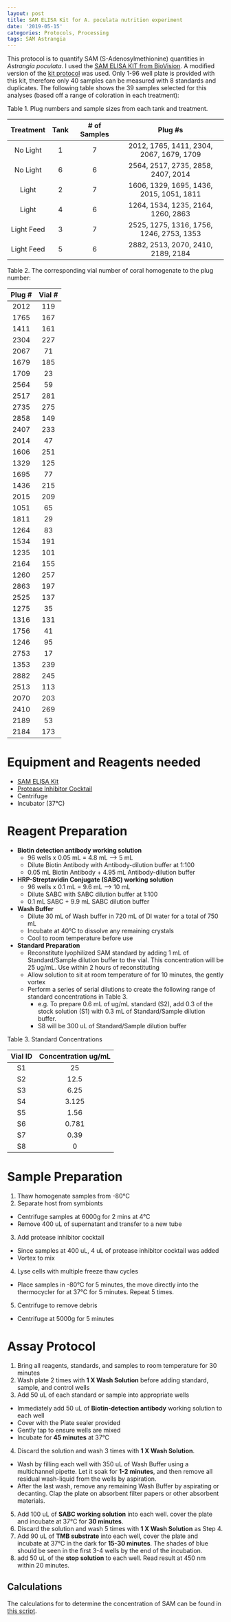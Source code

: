```yaml
---
layout: post
title: SAM ELISA Kit for A. poculata nutrition experiment
date: '2019-05-15'
categories: Protocols, Processing
tags: SAM Astrangia
---
```


This protocol is to quantify SAM (S-Adenosylmethionine) quantities in *Astrangia poculata*. I used the [SAM ELISA KIT from BioVision](https://www.biovision.com/s-adenosylmethionine-sam-elisa-kit.html). A modified version of the [kit protocol](https://github.com/kevinhwong1/KevinHWong_Notebook/blob/master/images/SAM_Kit_Assay.pdf) was used. Only 1-96 well plate is provided with this kit, therefore only 40 samples can be measured with 8 standards and duplicates. The following table shows the 39 samples selected for this analyses (based off a range of coloration in each treatment):

Table 1. Plug numbers and sample sizes from each tank and treatment.

|  Treatment | Tank | # of Samples |                  Plug #s                 |
|:----------:|:----:|:------------:|:----------------------------------------:|
|  No Light  |   1  |       7      | 2012, 1765, 1411, 2304, 2067, 1679, 1709 |
|  No Light  |   6  |       6      | 2564, 2517, 2735, 2858, 2407, 2014       |
|    Light   |   2  |       7      | 1606, 1329, 1695, 1436, 2015, 1051, 1811 |
|    Light   |   4  |       6      | 1264, 1534, 1235, 2164, 1260, 2863       |
| Light Feed |   3  |       7      | 2525, 1275, 1316, 1756, 1246, 2753, 1353 |
| Light Feed |   5  |       6      | 2882, 2513, 2070, 2410, 2189, 2184       |


Table 2. The corresponding vial number of coral homogenate to the plug number:

| Plug # | Vial # |
|:------:|:------:|
|  2012  |   119  |
|  1765  |   167  |
|  1411  |   161  |
|  2304  |   227  |
|  2067  |   71   |
|  1679  |   185  |
|  1709  |   23   |
|  2564  |   59   |
|  2517  |   281  |
|  2735  |   275  |
|  2858  |   149  |
|  2407  |   233  |
|  2014  |   47   |
|  1606  |   251  |
|  1329  |   125  |
|  1695  |   77   |
|  1436  |   215  |
|  2015  |   209  |
|  1051  |   65   |
|  1811  |   29   |
|  1264  |   83   |
|  1534  |   191  |
|  1235  |   101  |
|  2164  |   155  |
|  1260  |   257  |
|  2863  |   197  |
|  2525  |   137  |
|  1275  |   35   |
|  1316  |   131  |
|  1756  |   41   |
|  1246  |   95   |
|  2753  |   17   |
|  1353  |   239  |
|  2882  |   245  |
|  2513  |   113  |
|  2070  |   203  |
|  2410  |   269  |
|  2189  |   53   |
|  2184  |   173  |

# Equipment and Reagents needed
* [SAM ELISA Kit](https://www.biovision.com/s-adenosylmethionine-sam-elisa-kit.html)
* [Protease Inhibitor Cocktail](https://www.thermofisher.com/order/catalog/product/78430)
* Centrifuge
* Incubator (37°C)

# Reagent Preparation
* **Biotin detection antibody working solution**
  * 96 wells x 0.05 mL = 4.8 mL --> 5 mL
  * Dilute Biotin Antibody with Antibody-dilution buffer at 1:100
  * 0.05 mL Biotin Antibody + 4.95 mL Antibody-dilution buffer
* **HRP-Streptavidin Conjugate (SABC) working solution**
  * 96 wells x 0.1 mL = 9.6 mL --> 10 mL
  * Dilute SABC with SABC dilution buffer at 1:100
  * 0.1 mL SABC + 9.9 mL SABC dilution buffer
* **Wash Buffer**
  * Dilute 30 mL of Wash buffer in 720 mL of DI water for a total of 750 mL
  * Incubate at 40°C to dissolve any remaining crystals
  * Cool to room temperature before use
* **Standard Preparation**
  * Reconstitute lyophilized SAM standard by adding 1 mL of Standard/Sample dilution buffer to the vial. This concentration will be 25 ug/mL. Use within 2 hours of reconstituting
  * Allow solution to sit at room temperature of for 10 minutes, the gently vortex
  * Perform a series of serial dilutions to create the following range of standard concentrations in Table 3.
    * e.g. To prepare 0.6 mL of ug/mL standard (S2), add 0.3 of the stock solution (S1) with 0.3 mL of Standard/Sample dilution buffer.
    * S8 will be 300 uL of Standard/Sample dilution buffer

Table 3. Standard Concentrations

| Vial ID | Concentration ug/mL |
|:-------:|:-------------------:|
|    S1   |          25         |
|    S2   |         12.5        |
|    S3   |         6.25        |
|    S4   |        3.125        |
|    S5   |         1.56        |
|    S6   |        0.781        |
|    S7   |         0.39        |
|    S8   |          0          |

# Sample Preparation

1. Thaw homogenate samples from -80°C
2. Separate host from symbionts
  * Centrifuge samples at 6000g for 2 mins at 4°C
  * Remove 400 uL of supernatant and transfer to a new tube
3. Add protease inhibitor cocktail
  * Since samples at 400 uL, 4 uL of protease inhibitor cocktail was added
  * Vortex to mix
4. Lyse cells with multiple freeze thaw cycles
  * Place samples in -80°C for 5 minutes, the move directly into the thermocycler for at 37°C for 5 minutes. Repeat 5 times.
5. Centrifuge to remove debris
  * Centrifuge at 5000g for 5 minutes

# Assay Protocol

1. Bring all reagents, standards, and samples to room temperature for 30 minutes
2. Wash plate 2 times with **1 X Wash Solution** before adding standard, sample, and control wells
3. Add 50 uL of each standard or sample into appropriate wells
  * Immediately add 50 uL of **Biotin-detection antibody** working solution to each well
  * Cover with the Plate sealer provided
  * Gently tap to ensure wells are mixed
  * Incubate for __45 minutes__ at 37°C
4. Discard the solution and wash 3 times with **1 X Wash Solution**.
  * Wash by filling each well with 350 uL of Wash Buffer using a multichannel pipette. Let it soak for __1-2 minutes__, and then remove all residual wash-liquid from the wells by aspiration.
  * After the last wash, remove any remaining Wash Buffer by aspirating or decanting. Clap the plate on absorbent filter papers or other absorbent materials.
5. Add 100 uL of **SABC working solution** into each well. cover the plate and incubate at 37°C for __30 minutes__.
6. Discard the solution and wash 5 times with **1 X Wash Solution** as Step 4.
7. Add 90 uL of **TMB substrate** into each well, cover the plate and incubate at 37°C in the dark for __15-30 minutes__. The shades of blue should be seen in the first 3-4 wells by the end of the incubation.
8. add 50 uL of the **stop solution** to each well. Read result at 450 nm within 20 minutes.

## Calculations

The calculations for to determine the concentration of SAM can be found in [this script](https://github.com/kevinhwong1/Astrangia_Nutrition/blob/master/RAnalysis/Scripts/SAM.R).

